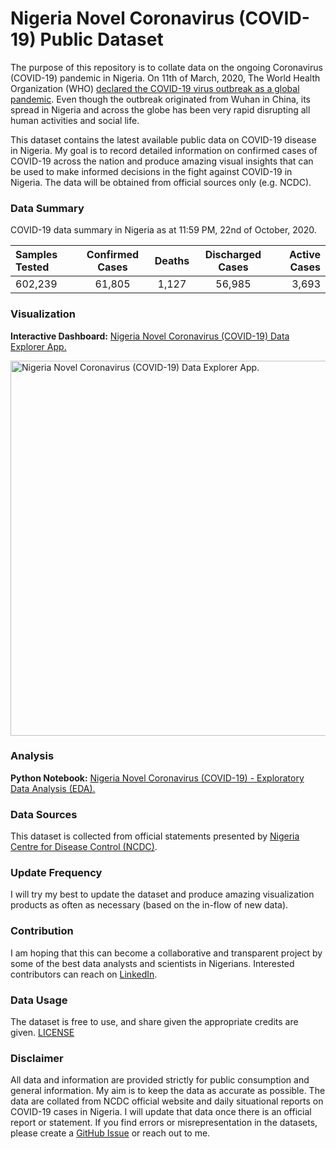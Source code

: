 # Nigeria Novel Coronavirus (COVID-19) Public Dataset

The purpose of this repository is to collate data on the ongoing Coronavirus (COVID-19) pandemic in Nigeria. On 11th of March, 2020, The World Health Organization (WHO) [declared the COVID-19 virus outbreak as a global pandemic](https://www.who.int/dg/speeches/detail/who-director-general-s-opening-remarks-at-the-media-briefing-on-covid-19---11-march-2020). Even though the outbreak originated from Wuhan in China, its spread in Nigeria and across the globe has been very rapid disrupting all human activities and social life. 

This dataset contains the latest available public data on COVID-19 disease in Nigeria. My goal is to record detailed information on confirmed cases of COVID-19 across the nation and produce amazing visual insights that can be used to make informed decisions in the fight against COVID-19 in Nigeria. The data will be obtained from official sources only (e.g. NCDC).

### Data Summary
COVID-19 data summary in Nigeria as at 11:59 PM, 22nd of October, 2020.

| Samples Tested  | Confirmed Cases  | Deaths      | Discharged Cases  | Active Cases  |
|:----------------|:----------------:|:-----------:|:-----------------:| -------------:|
| 602,239         | 61,805           | 1,127       | 56,985            | 3,693         |

### Visualization
**Interactive Dashboard:** [Nigeria Novel Coronavirus (COVID-19) Data Explorer App.](https://nigeria-covid-explorer.herokuapp.com/)

<img width="600" alt="Nigeria Novel Coronavirus (COVID-19) Data Explorer App." src="https://raw.githubusercontent.com/Kamparia/nigeria-covid19-data/master/images/streamlit-app-screencast.gif">

### Analysis
**Python Notebook:** [Nigeria Novel Coronavirus (COVID-19) - Exploratory Data Analysis (EDA).](https://colab.research.google.com/drive/1ksePcNERfJgT9PxrCAYXLq_6zJ1qwemQ)

### Data Sources
This dataset is collected from official statements presented by [Nigeria Centre for Disease Control (NCDC)](http:covid19.ncdc.gov.ng).

### Update Frequency
I will try my best to update the dataset and produce amazing visualization products as often as necessary (based on the in-flow of new data).

### Contribution
I am hoping that this can become a collaborative and transparent project by some of the best data analysts and scientists in Nigerians. Interested contributors can reach on [LinkedIn](https://www.linkedin.com/in/kamparia/).

### Data Usage
The dataset is free to use, and share given the appropriate credits are given. [LICENSE](https://github.com/Kamparia/nigeria-covid19-data/blob/master/LICENSE)

### Disclaimer
All data and information are provided strictly for public consumption and general information. My aim is to keep the data as accurate as possible. The data are collated from NCDC official website and daily situational reports on COVID-19 cases in Nigeria. I will update that data once there is an official report or statement. If you find errors or misrepresentation in the datasets, please create a [GitHub Issue](https://github.com/Kamparia/nigeria-covid19-data/issues/new/choose) or reach out to me.